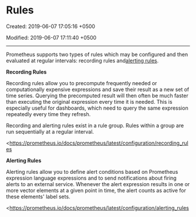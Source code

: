# Rules

Created: 2019-06-07 17:05:16 +0500

Modified: 2019-06-07 17:11:40 +0500

---

Prometheus supports two types of rules which may be configured and then evaluated at regular intervals: recording rules and[alerting rules](https://prometheus.io/docs/prometheus/latest/configuration/alerting_rules/).



**Recording Rules**

Recording rules allow you to precompute frequently needed or computationally expensive expressions and save their result as a new set of time series. Querying the precomputed result will then often be much faster than executing the original expression every time it is needed. This is especially useful for dashboards, which need to query the same expression repeatedly every time they refresh.



Recording and alerting rules exist in a rule group. Rules within a group are run sequentially at a regular interval.



<https://prometheus.io/docs/prometheus/latest/configuration/recording_rules



**Alerting Rules**

Alerting rules allow you to define alert conditions based on Prometheus expression language expressions and to send notifications about firing alerts to an external service. Whenever the alert expression results in one or more vector elements at a given point in time, the alert counts as active for these elements' label sets.



<https://prometheus.io/docs/prometheus/latest/configuration/alerting_rules
